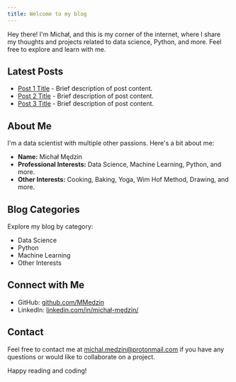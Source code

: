```yaml
---
title: Welcome to my blog
---
```


Hey there! I'm Michał, and this is my corner of the internet, where I share my thoughts and projects related to data science, Python, and more. Feel free to explore and learn with me.

## Latest Posts

- [Post 1 Title](link-to-post-1) - Brief description of post content.
- [Post 2 Title](link-to-post-2) - Brief description of post content.
- [Post 3 Title](link-to-post-3) - Brief description of post content.

## About Me

I'm a data scientist with multiple other passions. Here's a bit about me:

- **Name:** Michał Mędzin
- **Professional Interests:** Data Science, Machine Learning, Python, and more.
- **Other Interests:** Cooking, Baking, Yoga, Wim Hof Method, Drawing, and more.

## Blog Categories

Explore my blog by category:

- Data Science
- Python
- Machine Learning
- Other Interests

## Connect with Me

- GitHub: [github.com/MMedzin](https://github.com/MMedzin)
- LinkedIn: [linkedin.com/in/michał-mędzin/](https://www.linkedin.com/in/michał-mędzin/)

## Contact

Feel free to contact me at [michal.medzin@protonmail.com](mailto:michal.medzin@protonmail.com) if you have any questions or would like to collaborate on a project.

Happy reading and coding!
